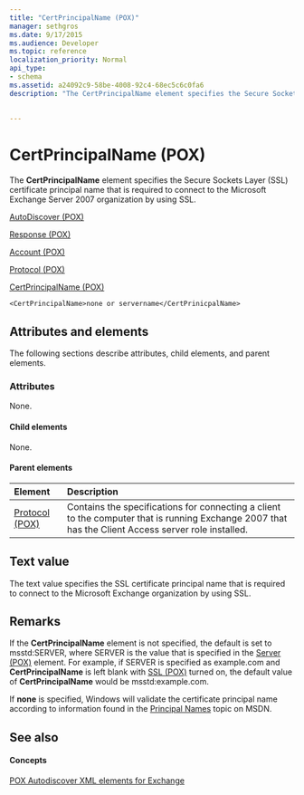 ```yaml
---
title: "CertPrincipalName (POX)"
manager: sethgros
ms.date: 9/17/2015
ms.audience: Developer
ms.topic: reference
localization_priority: Normal
api_type:
- schema
ms.assetid: a24092c9-58be-4008-92c4-68ec5c6c0fa6
description: "The CertPrincipalName element specifies the Secure Sockets Layer (SSL) certificate principal name that is required to connect to the Microsoft Exchange Server 2007 organization by using SSL."
 
 
---
```


# CertPrincipalName (POX)

The **CertPrincipalName** element specifies the Secure Sockets Layer (SSL) certificate principal name that is required to connect to the Microsoft Exchange Server 2007 organization by using SSL. 
  
[AutoDiscover (POX)](autodiscover-pox.md)
  
[Response (POX)](response-pox.md)
  
[Account (POX)](account-pox.md)
  
[Protocol (POX)](protocol-pox.md)
  
[CertPrincipalName (POX)](certprincipalname-pox.md)
  
```
<CertPrincipalName>none or servername</CertPrinicpalName>
```

## Attributes and elements

The following sections describe attributes, child elements, and parent elements.
  
### Attributes

None.
  
#### Child elements

None.
  
#### Parent elements

|**Element**|**Description**|
|:-----|:-----|
|[Protocol (POX)](protocol-pox.md) <br/> |Contains the specifications for connecting a client to the computer that is running Exchange 2007 that has the Client Access server role installed.  <br/> |
   
## Text value

The text value specifies the SSL certificate principal name that is required to connect to the Microsoft Exchange organization by using SSL.
  
## Remarks

If the **CertPrincipalName** element is not specified, the default is set to msstd:SERVER, where SERVER is the value that is specified in the [Server (POX)](server-pox.md) element. For example, if SERVER is specified as example.com and **CertPrincipalName** is left blank with [SSL (POX)](ssl-pox.md) turned on, the default value of **CertPrincipalName** would be msstd:example.com. 
  
If **none** is specified, Windows will validate the certificate principal name according to information found in the [Principal Names](http://go.microsoft.com/fwlink/?LinkId=93417) topic on MSDN. 
  
## See also

#### Concepts

[POX Autodiscover XML elements for Exchange](pox-autodiscover-xml-elements-for-exchange.md)

